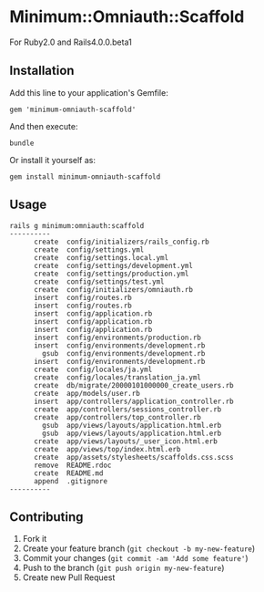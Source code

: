 # Minimum::Omniauth::Scaffold

For Ruby2.0 and Rails4.0.0.beta1

## Installation

Add this line to your application's Gemfile:

```
gem 'minimum-omniauth-scaffold'
```

And then execute:

```
bundle
```

Or install it yourself as:

```
gem install minimum-omniauth-scaffold
```

## Usage

```
rails g minimum:omniauth:scaffold
----------
      create  config/initializers/rails_config.rb
      create  config/settings.yml
      create  config/settings.local.yml
      create  config/settings/development.yml
      create  config/settings/production.yml
      create  config/settings/test.yml
      create  config/initializers/omniauth.rb
      insert  config/routes.rb
      insert  config/routes.rb
      insert  config/application.rb
      insert  config/application.rb
      insert  config/application.rb
      insert  config/environments/production.rb
      insert  config/environments/development.rb
        gsub  config/environments/development.rb
      insert  config/environments/development.rb
      create  config/locales/ja.yml
      create  config/locales/translation_ja.yml
      create  db/migrate/20000101000000_create_users.rb
      create  app/models/user.rb
      insert  app/controllers/application_controller.rb
      create  app/controllers/sessions_controller.rb
      create  app/controllers/top_controller.rb
        gsub  app/views/layouts/application.html.erb
        gsub  app/views/layouts/application.html.erb
      create  app/views/layouts/_user_icon.html.erb
      create  app/views/top/index.html.erb
      create  app/assets/stylesheets/scaffolds.css.scss
      remove  README.rdoc
      create  README.md
      append  .gitignore
----------
```

## Contributing

1. Fork it
2. Create your feature branch (`git checkout -b my-new-feature`)
3. Commit your changes (`git commit -am 'Add some feature'`)
4. Push to the branch (`git push origin my-new-feature`)
5. Create new Pull Request
